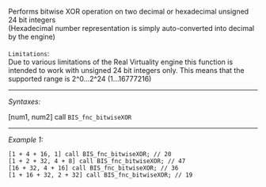 Performs bitwise XOR operation on two decimal or hexadecimal unsigned 24 bit integers <br>(Hexadecimal number representation is simply auto-converted into decimal by the engine)<br><br>
`Limitations`:<br>
Due to various limitations of the Real Virtuality engine this function is 
intended to work with unsigned 24 bit integers only. This means that the 
supported range is 2^0...2^24 (1...16777216)


---
*Syntaxes:*

[num1, num2] call `BIS_fnc_bitwiseXOR`

---
*Example 1:*

```sqf
[1 + 4 + 16, 1] call BIS_fnc_bitwiseXOR; // 20
[1 + 2 + 32, 4 + 8] call BIS_fnc_bitwiseXOR; // 47
[16 + 32, 4 + 16] call BIS_fnc_bitwiseXOR; // 36
[1 + 16 + 32, 2 + 32] call BIS_fnc_bitwiseXOR; // 19
```